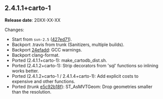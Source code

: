 ## 2.4.1.1+carto-1

**Release date**: 20XX-XX-XX

Changes:
- Start from `svn-2.5` ([427ed71](https://github.com/postgis/postgis/commit/427ed71c10683892d4f6b3f0898da9b5745562b4)).
- Backport .travis from trunk (Sanitizers, multiple builds).
- Backport [24efadd](https://github.com/postgis/postgis/commit/24efadd48d94ae7d6ce2aaab66ca940ab97a0a14): GCC warnings.
- Backport clang-format.
- Ported (2.4.1.1+carto-1): make_cartodb_dist.sh.
- Ported (2.4.1.2+carto-1): Strip decorators from 'sql' functions so inlining works better.
- Ported (2.4.1.2+carto-1 / 2.4.1.4+carto-1): Add explicit costs to expensive and other functions.
- Ported (trunk [e5c92b18f](https://github.com/postgis/postgis/commit/e5c92b18ffad323b3996fd68f0b23f80dc5bca28)): ST_AsMVTGeom: Drop geometries smaller than the resolution.
